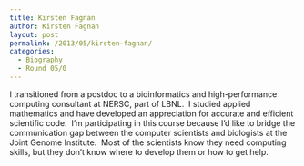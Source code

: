 ```yaml
---
title: Kirsten Fagnan
author: Kirsten Fagnan
layout: post
permalink: /2013/05/kirsten-fagnan/
categories:
  - Biography
  - Round 05/0
---
```

I transitioned from a postdoc to a bioinformatics and high-performance computing consultant at NERSC, part of LBNL.  I studied applied mathematics and have developed an appreciation for accurate and efficient scientific code.  I&#8217;m participating in this course because I&#8217;d like to bridge the communication gap between the computer scientists and biologists at the Joint Genome Institute.  Most of the scientists know they need computing skills, but they don&#8217;t know where to develop them or how to get help.